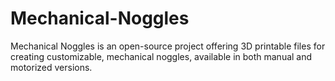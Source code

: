 # Mechanical-Noggles
 Mechanical Noggles is an open-source project offering 3D printable files for creating customizable, mechanical noggles, available in both manual and motorized versions.
